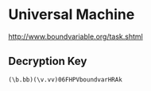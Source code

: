 # Universal Machine 

http://www.boundvariable.org/task.shtml

## Decryption Key

`(\b.bb)(\v.vv)06FHPVboundvarHRAk`
